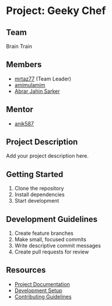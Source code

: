 # Project: Geeky Chef

## Team
Brain Train

## Members
- [mrtaz77](https://github.com/mrtaz77) (Team Leader)
- [amimulamim](https://github.com/3m09)
- [Abrar Jahin Sarker](https://github.com/amimulamim)

## Mentor
- [anik587](https://github.com/anik587)

## Project Description
Add your project description here.

## Getting Started
1. Clone the repository
2. Install dependencies
3. Start development

## Development Guidelines
1. Create feature branches
2. Make small, focused commits
3. Write descriptive commit messages
4. Create pull requests for review

## Resources
- [Project Documentation](docs/)
- [Development Setup](docs/setup.md)
- [Contributing Guidelines](CONTRIBUTING.md)
